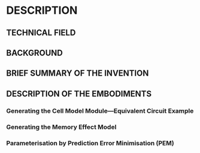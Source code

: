 # DESCRIPTION

## TECHNICAL FIELD

## BACKGROUND

## BRIEF SUMMARY OF THE INVENTION

## DESCRIPTION OF THE EMBODIMENTS

### Generating the Cell Model Module—Equivalent Circuit Example

### Generating the Memory Effect Model

### Parameterisation by Prediction Error Minimisation (PEM)

